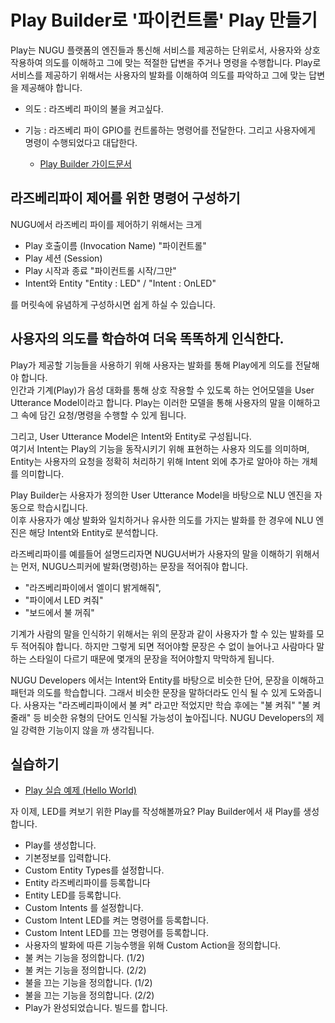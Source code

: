 # Play Builder로 '파이컨트롤' Play 만들기
Play는 NUGU 플랫폼의 엔진들과 통신해 서비스를 제공하는 단위로서, 사용자와 상호 작용하여 의도를 이해하고 그에 맞는 적절한 답변을 주거나 명령을 수행합니다. Play로 서비스를 제공하기 위해서는 사용자의 발화를 이해하여 의도를 파악하고 그에 맞는 답변을 제공해야 합니다.

- 의도 : 라즈베리 파이의 불을 켜고싶다. 
- 기능 : 라즈베리 파이 GPIO를 컨트롤하는 명령어를 전달한다. 그리고 사용자에게 명령이 수행되었다고 대답한다.


   - [Play Builder 가이드문서](https://developers.nugu.co.kr/docs/nugu-developers-an-overview/nugu-play-kit.html#play)


라즈베리파이 제어를 위한 명령어 구성하기
--

NUGU에서 라즈베리 파이를 제어하기 위해서는 크게    

- Play 호출이름 (Invocation Name)     "파이컨트롤"
- Play 세션 (Session)                       
- Play 시작과 종료                          "파이컨트롤 시작/그만"
- Intent와 Entity                             "Entity : LED" / "Intent : OnLED"

를 머릿속에 유념하게 구성하시면 쉽게 하실 수 있습니다.    



사용자의 의도를 학습하여 더욱 똑똑하게 인식한다.
--
Play가 제공할 기능들을 사용하기 위해 사용자는 발화를 통해 Play에게 의도를 전달해야 합니다.    
인간과 기계(Play)가 음성 대화를 통해 상호 작용할 수 있도록 하는 언어모델을 User Utterance Model이라고 합니다. 
Play는 이러한 모델을 통해 사용자의 말을 이해하고 그 속에 담긴 요청/명령을 수행할 수 있게 됩니다.

그리고, User Utterance Model은 Intent와 Entity로 구성됩니다.    
여기서 Intent는 Play의 기능을 동작시키기 위해 표현하는 사용자 의도를 의미하며, Entity는 사용자의 요청을 정확히 처리하기 위해 Intent 외에 추가로 알아야 하는 개체를 의미합니다. 


Play Builder는 사용자가 정의한 User Utterance Model을 바탕으로 NLU 엔진을 자동으로 학습시킵니다.    
이후 사용자가 예상 발화와 일치하거나 유사한 의도를 가지는 발화를 한 경우에 NLU 엔진은 해당 Intent와 Entity로 분석합니다.

라즈베리파이를 예를들어 설명드리자면 NUGU서버가 사용자의 말을 이해하기 위해서는 먼저, NUGU스피커에 발화(명령)하는 문장을 적어줘야 합니다.

 - "라즈베리파이에서 엘이디 밝게해줘", 
 - "파이에서 LED 켜줘"
 - "보드에서 불 꺼줘" 

기계가 사람의 말을 인식하기 위해서는 위의 문장과 같이 사용자가 할 수 있는 발화를 모두 적어줘야 합니다. 하지만 그렇게 되면 적어야할 문장은 수 없이 늘어나고 사람마다 말하는 스타일이 다르기 때문에 몇개의 문장을 적어야할지 막막하게 됩니다.

NUGU Developers 에서는 Intent와 Entity를 바탕으로 비슷한 단어, 문장을 이해하고 패턴과 의도를 학습합니다. 
그래서 비슷한 문장을 말하더라도 인식 될 수 있게 도와줍니다. 
사용자는 "라즈베리파이에서 불 켜" 라고만 적었지만 학습 후에는 "불 켜줘" "불 켜 줄래" 등 비슷한 유형의 단어도 인식될 가능성이 높아집니다. 
NUGU Developers의 제일 강력한 기능이지 않을 까 생각됩니다. 


실습하기 
--
 - [Play 실습 예제 (Hello World)](https://developers.nugu.co.kr/docs/create-plays-with-play-builder/hello-aria.html#hello-aria)

자 이제, LED를 켜보기 위한 Play를 작성해볼까요?
Play Builder에서 새 Play를 생성합니다.

- Play를 생성합니다.
- 기본정보를 입력합니다.
- Custom Entity Types를 설정합니다.
- Entity 라즈베리파이를 등록합니다
- Entity LED를 등록합니다.
- Custom Intents 를 설정합니다.
- Custom Intent LED를 켜는 명령어를 등록합니다.
- Custom Intent LED를 끄는 명령어를 등록합니다.
- 사용자의 발화에 따른 기능수행을 위해 Custom Action을 정의합니다.
- 불 켜는 기능을 정의합니다. (1/2)
- 불 켜는 기능을 정의합니다. (2/2)
- 불을 끄는 기능을 정의합니다. (1/2)
- 불을 끄는 기능을 정의합니다. (2/2)
- Play가 완성되었습니다. 빌드를 합니다.












